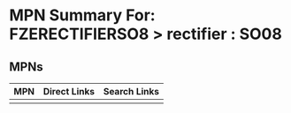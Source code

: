 



# MPN Summary For: FZERECTIFIERSO8 > rectifier : SO08

## MPNs
  

|MPN|Direct Links|Search Links|
| :--- | :--- | :--- |
||||
